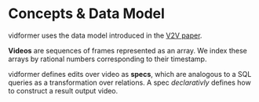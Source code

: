 # Concepts & Data Model

vidformer uses the data model introduced in the [V2V paper](https://ixlab.github.io/v2v/).

**Videos** are sequences of frames represented as an array.
We index these arrays by rational numbers corresponding to their timestamp.

vidformer defines edits over video as **specs**, which are analogous to a SQL queries as a transformation over relations.
A spec *declarativly* defines how to construct a result output video.

